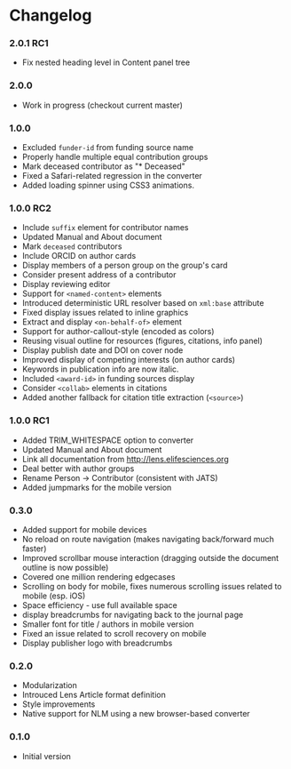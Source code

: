 # Changelog

### 2.0.1 RC1

- Fix nested heading level in Content panel tree

### 2.0.0

- Work in progress (checkout current master)

### 1.0.0

- Excluded `funder-id` from funding source name
- Properly handle multiple equal contribution groups
- Mark deceased contributor as "* Deceased"
- Fixed a Safari-related regression in the converter
- Added loading spinner using CSS3 animations.

### 1.0.0 RC2

- Include `suffix` element for contributor names
- Updated Manual and About document
- Mark `deceased` contributors
- Include ORCID on author cards
- Display members of a person group on the group's card
- Consider present address of a contributor
- Display reviewing editor
- Support for `<named-content>` elements
- Introduced deterministic URL resolver based on `xml:base` attribute
- Fixed display issues related to inline graphics
- Extract and display `<on-behalf-of>` element
- Support for author-callout-style (encoded as colors)
- Reusing visual outline for resources (figures, citations, info panel)
- Display publish date and DOI on cover node
- Improved display of competing interests (on author cards)
- Keywords in publication info are now italic.
- Included `<award-id>` in funding sources display
- Consider `<collab>` elements in citations
- Added another fallback for citation title extraction (`<source>`)

### 1.0.0 RC1

- Added TRIM_WHITESPACE option to converter
- Updated Manual and About document
- Link all documentation from <http://lens.elifesciences.org>
- Deal better with author groups
- Rename Person -> Contributor (consistent with JATS)
- Added jumpmarks for the mobile version

### 0.3.0

- Added support for mobile devices
- No reload on route navigation (makes navigating back/forward much faster)
- Improved scrollbar mouse interaction (dragging outside the document outline is now possible)
- Covered one million rendering edgecases
- Scrolling on body for mobile, fixes numerous scrolling issues related to mobile (esp. iOS)
- Space efficiency - use full available space
- display breadcrumbs for navigating back to the journal page
- Smaller font for title / authors in mobile version
- Fixed an issue related to scroll recovery on mobile
- Display publisher logo with breadcrumbs

### 0.2.0

- Modularization
- Introuced Lens Article format definition
- Style improvements
- Native support for NLM using a new browser-based converter

### 0.1.0

- Initial version
